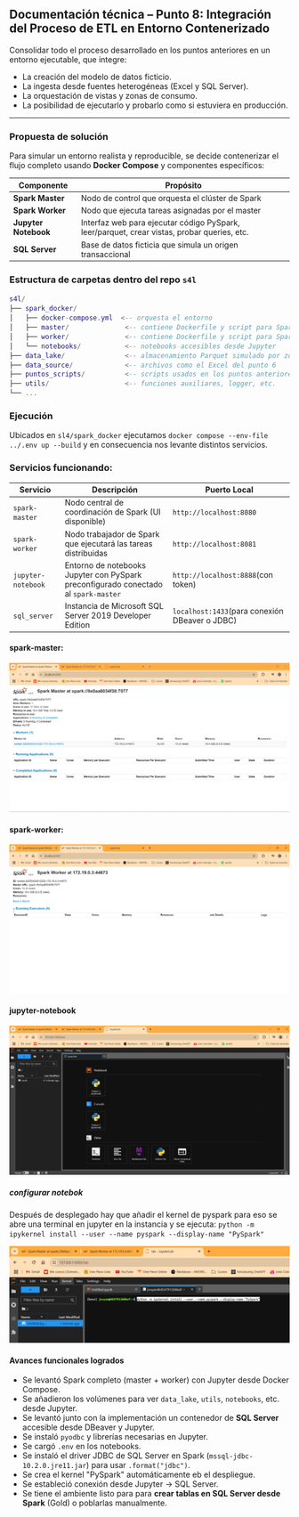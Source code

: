 ## Documentación técnica – **Punto 8: Integración del Proceso de ETL en Entorno Contenerizado**

Consolidar todo el proceso desarrollado en los puntos anteriores en un entorno ejecutable, que integre:

* La creación del modelo de datos ficticio.
* La ingesta desde fuentes heterogéneas (Excel y SQL Server).
* La orquestación de vistas y zonas de consumo.
* La posibilidad de ejecutarlo y probarlo como si estuviera en producción.

---

### **Propuesta de solución**

Para simular un entorno realista y reproducible, se decide contenerizar el flujo completo usando **Docker Compose** y componentes específicos:

| Componente                 | Propósito                                                                                   |
| -------------------------- | -------------------------------------------------------------------------------------------- |
| **Spark Master**     | Nodo de control que orquesta el clúster de Spark                                            |
| **Spark Worker**     | Nodo que ejecuta tareas asignadas por el master                                              |
| **Jupyter Notebook** | Interfaz web para ejecutar código PySpark, leer/parquet, crear vistas, probar queries, etc. |
| **SQL Server**       | Base de datos ficticia que simula un origen transaccional                                    |

### Estructura de carpetas dentro del repo `s4l`

```lua
s4l/
├── spark_docker/
│   ├── docker-compose.yml  <-- orquesta el entorno
│   ├── master/              <-- contiene Dockerfile y script para Spark Master
│   ├── worker/              <-- contiene Dockerfile y script para Spark Worker
│   └── notebooks/           <-- notebooks accesibles desde Jupyter
├── data_lake/               <-- almacenamiento Parquet simulado por zonas
├── data_source/             <-- archivos como el Excel del punto 6
├── puntos_scripts/          <-- scripts usados en los puntos anteriores
├── utils/                   <-- funciones auxiliares, logger, etc.
└── ...

```

### Ejecución

Ubicados en `sl4/spark_docker` ejecutamos `docker compose --env-file ../.env up --build` y en consecuencia nos levante distintos servicios.

### **Servicios funcionando:**

| Servicio             | Descripción                                                                          | Puerto Local                                      |
| -------------------- | ------------------------------------------------------------------------------------- | ------------------------------------------------- |
| `spark-master`     | Nodo central de coordinación de Spark (UI disponible)                                | `http://localhost:8080`                         |
| `spark-worker`     | Nodo trabajador de Spark que ejecutará las tareas distribuidas                       | `http://localhost:8081`                         |
| `jupyter-notebook` | Entorno de notebooks Jupyter con PySpark preconfigurado conectado al `spark-master` | `http://localhost:8888`(con token)              |
| `sql_server`       | Instancia de Microsoft SQL Server 2019 Developer Edition                              | `localhost:1433`(para conexión DBeaver o JDBC) |

#### spark-master:

![spark-master](./pictures/spark_master.png)

#### **spark-worker:**

![spark-worker](./pictures/spark_worker.png)

#### **jupyter-notebook**

![jupyter-notebook](./pictures/jupyter_notebook.png)

##### configurar notebok

Después de desplegado hay que añadir el kernel de pyspark para eso se abre una terminal en jupyter en la instancia y se ejecuta: `python -m ipykernel install --user --name pyspark --display-name "PySpark"`

![jupyter kernel](./pictures/configurar_notebook.png)

#### **Avances funcionales logrados**

* Se levantó Spark completo (master + worker) con Jupyter desde Docker Compose.
* Se añadieron los volúmenes para ver `data_lake`, `utils`, `notebooks`, etc. desde Jupyter.
* Se levantó junto con la implementación un contenedor de **SQL Server** accesible desde DBeaver y Jupyter.
* Se instaló  `pyodbc` y librerías necesarias en Jupyter.
* Se cargó `.env` en los notebooks.
* Se instaló el driver JDBC de SQL Server en Spark (`mssql-jdbc-10.2.0.jre11.jar`) para usar `.format("jdbc")`.
* Se crea el kernel "PySpark" automáticamente eb el despliegue.
* Se estableció conexión desde Jupyter → SQL Server.
* Se tiene el ambiente listo para  para **crear tablas en SQL Server desde Spark** (Gold) o poblarlas manualmente.
